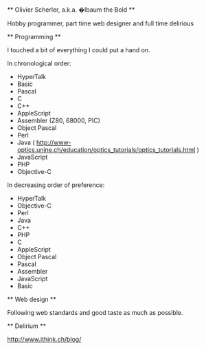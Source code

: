 

** Olivier Scherler, a.k.a. �lbaum the Bold **

Hobby programmer, part time web designer and full time delirious

** Programming **

I touched a bit of everything I could put a hand on.

In chronological order:


* HyperTalk
* Basic
* Pascal
* C
* C++
* AppleScript
* Assembler (Z80, 68000, PIC)
* Object Pascal
* Perl
* Java ( http://www-optics.unine.ch/education/optics_tutorials/optics_tutorials.html )
* JavaScript
* PHP
* Objective-C


In decreasing order of preference:


* HyperTalk
* Objective-C
* Perl
* Java
* C++
* PHP
* C
* AppleScript
* Object Pascal
* Pascal
* Assembler
* JavaScript
* Basic


** Web design **

Following web standards and good taste as much as possible.

** Delirium **

http://www.ithink.ch/blog/
